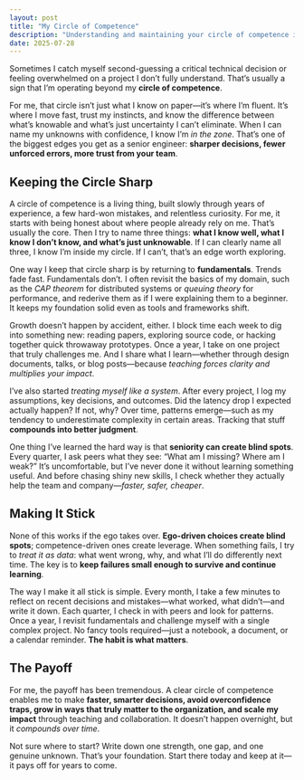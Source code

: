```yaml
---
layout: post
title: "My Circle of Competence"
description: "Understanding and maintaining your circle of competence is crucial for software engineers. This post explores how self-awareness, continuous learning, and avoiding overconfidence lead to sharper decisions and greater impact."
date: 2025-07-28
---
```


Sometimes I catch myself second-guessing a critical technical decision or feeling overwhelmed on a project I don’t fully understand. That’s usually a sign that I’m operating beyond my **circle of competence**.

For me, that circle isn’t just what I know on paper—it’s where I’m fluent. It’s where I move fast, trust my instincts, and know the difference between what’s knowable and what’s just uncertainty I can’t eliminate. When I can name my unknowns with confidence, I know I’m *in the zone*. That’s one of the biggest edges you get as a senior engineer: **sharper decisions, fewer unforced errors, more trust from your team**.

## Keeping the Circle Sharp

A circle of competence is a living thing, built slowly through years of experience, a few hard-won mistakes, and relentless curiosity. For me, it starts with being honest about where people already rely on me. That’s usually the core. Then I try to name three things: **what I know well, what I know I don’t know, and what’s just unknowable**. If I can clearly name all three, I know I’m inside my circle. If I can’t, that’s an edge worth exploring.

One way I keep that circle sharp is by returning to **fundamentals**. Trends fade fast. Fundamentals don’t. I often revisit the basics of my domain, such as the *CAP theorem* for distributed systems or *queuing theory* for performance, and rederive them as if I were explaining them to a beginner. It keeps my foundation solid even as tools and frameworks shift.

Growth doesn’t happen by accident, either. I block time each week to dig into something new: reading papers, exploring source code, or hacking together quick throwaway prototypes. Once a year, I take on one project that truly challenges me. And I share what I learn—whether through design documents, talks, or blog posts—because *teaching forces clarity and multiplies your impact*.

I’ve also started *treating myself like a system*. After every project, I log my assumptions, key decisions, and outcomes. Did the latency drop I expected actually happen? If not, why? Over time, patterns emerge—such as my tendency to underestimate complexity in certain areas. Tracking that stuff **compounds into better judgment**.

One thing I’ve learned the hard way is that **seniority can create blind spots**. Every quarter, I ask peers what they see: “What am I missing? Where am I weak?” It’s uncomfortable, but I’ve never done it without learning something useful. And before chasing shiny new skills, I check whether they actually help the team and company—*faster, safer, cheaper*.

## Making It Stick

None of this works if the ego takes over. **Ego-driven choices create blind spots**; competence-driven ones create leverage. When something fails, I try to *treat it as data*: what went wrong, why, and what I’ll do differently next time. The key is to **keep failures small enough to survive and continue learning**.

The way I make it all stick is simple. Every month, I take a few minutes to reflect on recent decisions and mistakes—what worked, what didn’t—and write it down. Each quarter, I check in with peers and look for patterns. Once a year, I revisit fundamentals and challenge myself with a single complex project. No fancy tools required—just a notebook, a document, or a calendar reminder. **The habit is what matters**.

## The Payoff

For me, the payoff has been tremendous. A clear circle of competence enables me to make **faster, smarter decisions, avoid overconfidence traps, grow in ways that truly matter to the organization, and scale my impact** through teaching and collaboration. It doesn’t happen overnight, but it *compounds over time*.

Not sure where to start? Write down one strength, one gap, and one genuine unknown. That’s your foundation. Start there today and keep at it—it pays off for years to come.

